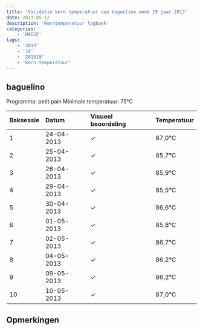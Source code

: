 ```yaml
---
title: 'Validatie kern temperatuur van baguelino week 19 jaar 2013'
date: 2013-05-12
description: 'Kerntemperatuur logboek'
categories:
    - 'HACCP'
tags:
    - '2013'
    - '19'
    - '201319'
    - 'Kern-temperatuur'
---
```


## baguelino

Programma: petit pain
Minimale temperatuur: 75°C

| Baksessie | Datum | Visueel beoordeling | Temperatuur |
|:---|:---|:---|:---|
| 1 | 24-04-2013 | &check; | 87,0°C |
| 2 | 25-04-2013 | &check; | 85,7°C |
| 3 | 26-04-2013 | &check; | 85,9°C |
| 4 | 29-04-2013 | &check; | 85,5°C |
| 5 | 30-04-2013 | &check; | 86,6°C |
| 6 | 01-05-2013 | &check; | 85,8°C |
| 7 | 02-05-2013 | &check; | 86,7°C |
| 8 | 04-05-2013 | &check; | 86,2°C |
| 9 | 09-05-2013 | &check; | 86,2°C |
| 10 | 10-05-2013 | &check; | 87,0°C |

## Opmerkingen


